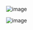 ![image](https://github.com/user-attachments/assets/9673a40b-9343-4d30-b786-3d56b048bf54)

![image](https://github.com/user-attachments/assets/e77ddf67-1ee4-4031-9f6c-9f3ebe5e2434)
